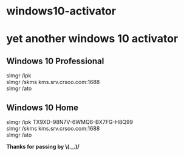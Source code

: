 # windows10-activator
<h1>yet another windows 10 activator</h1>
<h2>Windows 10 Professional</h2>
slmgr /ipk <br>
slmgr /skms kms.srv.crsoo.com:1688<br>
slmgr /ato

<h2>Windows 10 Home</h2>
slmgr /ipk TX9XD-98N7V-6WMQ6-BX7FG-H8Q99<br>
slmgr /skms kms.srv.crsoo.com:1688<br>
slmgr /ato<br>

<a><b>Thanks for passing by \\(._.)/</b></a>
